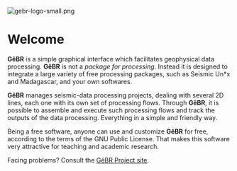 ![gebr-logo-small.png](https://bitbucket.org/repo/9jE6dK/images/109334132-gebr-logo-small.png)
# Welcome #

**GêBR** is a simple graphical interface which facilitates geophysical data processing. **GêBR** is not a *package for processing*. Instead it is designed to integrate a large variety of free processing packages, such as Seismic Un*x and Madagascar, and your own softwares.

**GêBR** manages seismic-data processing projects, dealing with several 2D lines, each one with its own set of processing flows. Through **GêBR**, it is possible to assemble and execute such processing flows and track the outputs of the data processing. Everything in a simple and friendly way.

Being a free software, anyone can use and customize **GêBR** for free, according to the terms of the GNU Public License. That makes this software very attractive for teaching and academic research.

Facing problems? Consult the [GêBR Project site](http://www.gebrproject.com).

